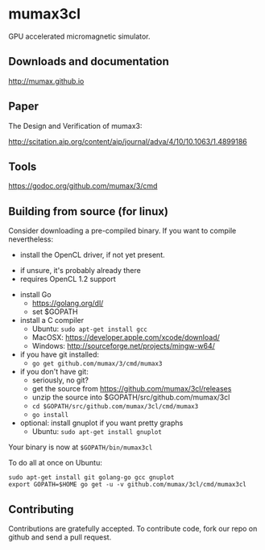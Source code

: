 mumax3cl 
======

GPU accelerated micromagnetic simulator.


Downloads and documentation
---------------------------

http://mumax.github.io


Paper
-----

The Design and Verification of mumax3:

http://scitation.aip.org/content/aip/journal/adva/4/10/10.1063/1.4899186


Tools
-----

https://godoc.org/github.com/mumax/3/cmd


Building from source (for linux)
--------------------

Consider downloading a pre-compiled binary. If you want to compile nevertheless:

  * install the OpenCL driver, if not yet present.
   - if unsure, it's probably already there
   - requires OpenCL 1.2 support
  * install Go 
    - https://golang.org/dl/
    - set $GOPATH
  * install a C compiler
    - Ubuntu: `sudo apt-get install gcc`
    - MacOSX: https://developer.apple.com/xcode/download/
    - Windows: http://sourceforge.net/projects/mingw-w64/
  * if you have git installed: 
    - `go get github.com/mumax/3/cmd/mumax3`
  * if you don't have git:
    - seriously, no git?
    - get the source from https://github.com/mumax/3cl/releases
    - unzip the source into $GOPATH/src/github.com/mumax/3cl
    - `cd $GOPATH/src/github.com/mumax/3cl/cmd/mumax3`
    - `go install`
  * optional: install gnuplot if you want pretty graphs
    - Ubuntu: `sudo apt-get install gnuplot`

Your binary is now at `$GOPATH/bin/mumax3cl`

To do all at once on Ubuntu:
```
sudo apt-get install git golang-go gcc gnuplot
export GOPATH=$HOME go get -u -v github.com/mumax/3cl/cmd/mumax3cl
```

Contributing
------------

Contributions are gratefully accepted. To contribute code, fork our repo on github and send a pull request.
